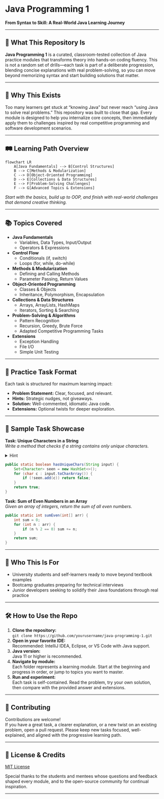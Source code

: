 # Java Programming 1  
**From Syntax to Skill: A Real-World Java Learning Journey**

---

## 🚩 What This Repository Is

**Java Programming 1** is a curated, classroom-tested collection of Java practice modules that transforms theory into hands-on coding fluency. This is not a random set of drills—each task is part of a deliberate progression, blending concise explanations with real problem-solving, so you can move beyond memorizing syntax and start building solutions that matter.

---

## 🎯 Why This Exists

Too many learners get stuck at “knowing Java” but never reach “using Java to solve real problems.” This repository was built to close that gap. Every module is designed to help you internalize core concepts, then immediately apply them to challenges inspired by real competitive programming and software development scenarios.

---

## 🛤️ Learning Path Overview

```mermaid
flowchart LR
    A[Java Fundamentals] --> B[Control Structures]
    B --> C[Methods & Modularization]
    C --> D[Object-Oriented Programming]
    D --> E[Collections & Data Structures]
    E --> F[Problem-Solving Challenges]
    F --> G[Advanced Topics & Extensions]
```
*Start with the basics, build up to OOP, and finish with real-world challenges that demand creative thinking.*

---

## 📚 Topics Covered

- **Java Fundamentals**
  - Variables, Data Types, Input/Output
  - Operators & Expressions
- **Control Flow**
  - Conditionals (if, switch)
  - Loops (for, while, do-while)
- **Methods & Modularization**
  - Defining and Calling Methods
  - Parameter Passing, Return Values
- **Object-Oriented Programming**
  - Classes & Objects
  - Inheritance, Polymorphism, Encapsulation
- **Collections & Data Structures**
  - Arrays, ArrayLists, HashMaps
  - Iterators, Sorting & Searching
- **Problem-Solving & Algorithms**
  - Pattern Recognition
  - Recursion, Greedy, Brute Force
  - Adapted Competitive Programming Tasks
- **Extensions**
  - Exception Handling
  - File I/O
  - Simple Unit Testing

---

## 📝 Practice Task Format

Each task is structured for maximum learning impact:
- **Problem Statement:** Clear, focused, and relevant.
- **Hints:** Strategic nudges, not giveaways.
- **Solution:** Well-commented, idiomatic Java code.
- **Extensions:** Optional twists for deeper exploration.

---

## 🚀 Sample Task Showcase

**Task: Unique Characters in a String**  
*Write a method that checks if a string contains only unique characters.*

<details>
<summary>Hint</summary>
Use a data structure to track seen characters as you iterate.
</details>

```java
public static boolean hasUniqueChars(String input) {
    Set<Character> seen = new HashSet<>();
    for (char c : input.toCharArray()) {
        if (!seen.add(c)) return false;
    }
    return true;
}
```

**Task: Sum of Even Numbers in an Array**  
*Given an array of integers, return the sum of all even numbers.*

```java
public static int sumEven(int[] arr) {
    int sum = 0;
    for (int n : arr) {
        if (n % 2 == 0) sum += n;
    }
    return sum;
}
```

---

## 👥 Who This Is For

- University students and self-learners ready to move beyond textbook examples
- Bootcamp graduates preparing for technical interviews
- Junior developers seeking to solidify their Java foundations through real practice

---

## 🛠️ How to Use the Repo

1. **Clone the repository:**  
   `git clone https://github.com/yourusername/java-programming-1.git`
2. **Open in your favorite IDE:**  
   Recommended: IntelliJ IDEA, Eclipse, or VS Code with Java support.
3. **Java version:**  
   Java 11 or higher is recommended.
4. **Navigate by module:**  
   Each folder represents a learning module. Start at the beginning and progress in order, or jump to topics you want to master.
5. **Run and experiment:**  
   Each task is self-contained. Read the problem, try your own solution, then compare with the provided answer and extensions.

---

## 🤝 Contributing

Contributions are welcome!  
If you have a great task, a clearer explanation, or a new twist on an existing problem, open a pull request. Please keep new tasks focused, well-explained, and aligned with the progressive learning path.

---

## 📝 License & Credits

[MIT License](LICENSE)

Special thanks to the students and mentees whose questions and feedback shaped every module, and to the open-source community for continual inspiration.

---
